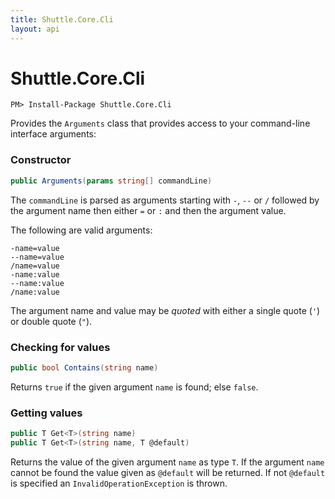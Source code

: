 ```yaml
---
title: Shuttle.Core.Cli
layout: api
---
```

# Shuttle.Core.Cli

```
PM> Install-Package Shuttle.Core.Cli
```

Provides the `Arguments` class that provides access to your command-line interface arguments:

### Constructor

``` c#
public Arguments(params string[] commandLine)
```

The `commandLine` is parsed as arguments starting with `-`, `--` or `/` followed by the argument name then either `=` or `:` and then the argument value.

The following are valid arguments:

```
-name=value
--name=value
/name=value
-name:value
--name:value
/name:value
```

The argument name and value may be *quoted* with either a single quote (`'`) or double quote (`"`).

### Checking for values

``` c#
public bool Contains(string name)
```

Returns `true` if the given argument `name` is found; else `false`.

### Getting values

``` c#
public T Get<T>(string name)
public T Get<T>(string name, T @default)
```

Returns the value of the given argument `name` as type `T`.  If the argument `name` cannot be found the value given as `@default` will be returned.  If not `@default` is specified an `InvalidOperationException` is thrown.